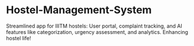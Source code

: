 # Hostel-Management-System
Streamlined app for IIITM hostels: User portal, complaint tracking, and AI features like categorization, urgency assessment, and analytics. Enhancing hostel life!
